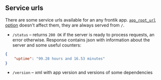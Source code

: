 ## Service urls

There are some service urls available for an any frontik app.
[`app_root_url` option](config.md#app_root_url) doesn't affect them, they are always served from `/`.

* `/status` – returns `200 OK` if the server is ready to process requests, an error otherwise.
  Response contains json with information about the server and some useful counters:
```json
{
    "uptime": "99.28 hours and 16.53 minutes"
}
```
* `/version` – xml with app version and versions of some dependencies
